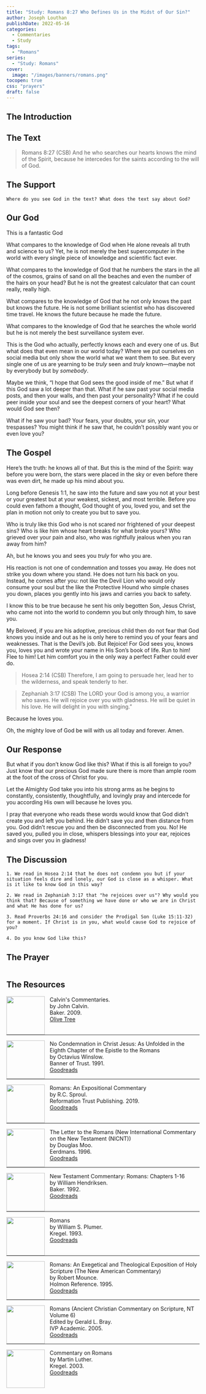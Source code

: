 ```yaml
---
title: "Study: Romans 8:27 Who Defines Us in the Midst of Our Sin?"
author: Joseph Louthan
publishDate: 2022-05-16
categories:
  - Commentaries
  - Study
tags:
  - "Romans"
series:
  - "Study: Romans"
cover:
  image: "/images/banners/romans.png"
tocopen: true
css: "prayers"
draft: false
---
```


## The Introduction

<div style="page-break-after: always;"></div>

## The Text

>Romans 8:27 (CSB)
>And he who searches our hearts knows the mind of the Spirit, because he intercedes for the saints according to the will of God. 

## The Support

<div style="page-break-after: always;"></div>

```text
Where do you see God in the text? What does the text say about God?
```

## Our God

This is a fantastic God

What compares to the knowledge of God when He alone reveals all truth and science to us? Yet, he is not merely the best supercomputer in the world with every single piece of knowledge and scientific fact ever.

What compares to the knowledge of God that he numbers the stars in the all of the cosmos, grains of sand on all the beaches and even the number of the hairs on your head? But he is not the greatest calculator that can count really, really high.

What compares to the knowledge of God that he not only knows the past but knows the future. He is not some brilliant scientist who has discovered time travel. He knows the future because he made the future.

What compares to the knowledge of God that he searches the whole world but he is not merely the best surveillance system ever.

This is the God who actually, perfectly knows each and every one of us. But what does that even mean in our world today? Where we put ourselves on social media but only show the world what we want them to see. But every single one of us are yearning to be _truly_ seen and _truly_ known—maybe not by everybody but by _somebody_.

Maybe we think, “I hope that God sees the good inside of me.” But what if this God saw a lot deeper than that. What if he saw past your social media posts, and then your walls, and then past your personality? What if he could peer inside your soul and see the deepest corners of your heart? What would God see then?

What if he saw your bad? Your fears, your doubts, your sin, your trespasses? You might think if he saw that, he couldn’t possibly want you or even love you?

## The Gospel

Here’s the truth: he knows all of that. But this is the mind of the Spirit: way before you were born, the stars were placed in the sky or even before there was even dirt, he made up his mind about you.

Long before Genesis 1:1, he saw into the future and saw you not at your best or your greatest but at your weakest, sickest, and most terrible. Before you could even fathom a thought, God thought of you, loved you, and set the plan in motion not only to create you but to save you.

Who is truly like this God who is not scared nor frightened of your deepest sins? Who is like him whose heart breaks for what broke yours? Who grieved over your pain and also, who was rightfully jealous when you ran away from him?

Ah, but he knows you and sees you _truly_ for who you are.

His reaction is not one of condemnation and tosses you away. He does not strike you down where you stand. He does not turn his back on you. Instead, he comes after you: not like the Devil Lion who would only consume your soul but the like the Protective Hound who simple chases you down, places you gently into his jaws and carries you back to safety.

I know this to be true because he sent his only begotten Son, Jesus Christ, who came not into the world to condemn you but only through him, to save you.

My Beloved, if you are his adoptive, precious child then do not fear that God knows you inside and out as he is only here to remind you of your fears and weaknesses. That is the Devil’s job. But Rejoice! For God sees you, knows you, loves you and wrote your name in His Son’s book of life. Run to him! Flee to him! Let him comfort you in the only way a perfect Father could ever do.

>Hosea 2:14 (CSB) Therefore, I am going to persuade her,
lead her to the wilderness,
and speak tenderly to her.

>Zephaniah 3:17 (CSB) The LORD your God is among you,
a warrior who saves.
He will rejoice over you with gladness.
He will be quiet in his love.
He will delight in you with singing.”

Because he loves you.

Oh, the mighty love of God be will with us all today and forever. Amen.

<div style="page-break-after: always;"></div>

## Our Response

But what if you don’t know God like this? What if this is all foreign to you? Just know that our precious God made sure there is more than ample room at the foot of the cross of Christ for you.

Let the Almighty God take you into his strong arms as he begins to constantly, consistently, thoughtfully, and lovingly pray and intercede for you according His own will because he loves you.

I pray that everyone who reads these words would know that God didn’t create you and left you behind. He didn’t save you and then distance from you. God didn’t rescue you and then be disconnected from you. No! He saved you, pulled you in close, whispers blessings into your ear, rejoices and sings over you in gladness!

## The Discussion

```text
1. We read in Hosea 2:14 that he does not condemn you but if your situation feels dire and lonely, our God is close as a whisper. What is it like to know God in this way?
```

```text
2. We read in Zephaniah 3:17 that "he rejoices over us"? Why would you think that? Because of something we have done or who we are in Christ and what He has done for us?
```

```text
3. Read Proverbs 24:16 and consider the Prodigal Son (Luke 15:11-32) for a moment. If Christ is in you, what would cause God to rejoice of you?
```

```text
4. Do you know God like this? 
```

## The Prayer

<div style='font-variant: small-caps;'>

</div>

```text

```

<div style="page-break-after: always;"></div>


## The Resources

<p style="clear:both;">

<img src="/images/resources/commentary-calvin-set.png" align="left" width="100" style="padding-right: 10px" />Calvin's Commentaries.  
by John Calvin.  
Baker. 2009.  
[Olive Tree](https://www.olivetree.com/store/product.php?productid=17517)

<p style="clear:both;">

---

<img src="/images/resources/book-no-condemnation-winslow.jpg" align="left" width="100" style="padding-right: 10px" />No Condemnation in Christ Jesus: As Unfolded in the Eighth Chapter of the Epistle to the Romans  
by Octavius Winslow.  
Banner of Trust. 1991.  
[Goodreads](https://www.goodreads.com/book/show/4011534-no-condemnation-in-christ-jesus?ac=1&from_search=true&qid=K1waoHAVw7&rank=1)

<p style="clear:both;">

---

<img src="/images/resources/commentary-romans-sproul.jpg" align="left" width="100" style="padding-right: 10px" />Romans: An Expositional Commentary  
by R.C. Sproul.  
Reformation Trust Publishing. 2019.  
[Goodreads](https://www.goodreads.com/book/show/6468546-romans?ac=1&from_search=true&qid=xl3x8afdFN&rank=2)

<p style="clear:both;">

---

<img src="/images/resources/commentary-romans-moo.jpg" align="left" width="100" style="padding-right: 10px" />The Letter to the Romans (New International Commentary on the New Testament (NICNT))  
by Douglas Moo.    
Eerdmans. 1996.  
[Goodreads](https://www.goodreads.com/book/show/48640436-the-letter-to-the-romans-new-international-commentary-on-the-new-testam?ac=1&from_search=true&qid=K0oRkdrYXP&rank=1)

<p style="clear:both;">

---

<img src="/images/resources/commentary-romans-hendricksen.webp" align="left" width="100" style="padding-right: 10px" />New Testament Commentary: Romans: Chapters 1-16  
by William Hendriksen.  
Baker. 1992.  
[Goodreads](https://www.goodreads.com/book/show/6033721-romans?ac=1&from_search=true&qid=VSDDrJALl9&rank=1)

<p style="clear:both;">

---

<img src="/images/resources/commentary-romans-plumer.jpeg" align="left" width="100" style="padding-right: 10px" />Romans  
by William S. Plumer.  
Kregel. 1993.  
[Goodreads](https://www.goodreads.com/book/show/3189435-commentary-on-romans?ac=1&from_search=true&qid=pinspEBLVG&rank=1)

<p style="clear:both;">

---

<img src="/images/resources/commentary-romans-mounce.jpg" align="left" width="100" style="padding-right: 10px" />Romans: An Exegetical and Theological Exposition of Holy Scripture (The New American Commentary)  
by Robert Mounce.  
Holmon Reference. 1995.  
[Goodreads](https://www.goodreads.com/book/show/1652633.Romans?ac=1&from_search=true&qid=t43icJXUYR&rank=2)

<p style="clear:both;">

---

<img src="/images/resources/commentary-romans-bray.webp" align="left" width="100" style="padding-right: 10px" />Romans (Ancient Christian Commentary on Scripture, NT Volume 6)  
Edited by Gerald L. Bray.  
IVP Academic. 2005.  
[Goodreads](https://www.goodreads.com/book/show/32922759-romans?ac=1&from_search=true&qid=O8EDAlniS5&rank=1)

<p style="clear:both;">

---

<img src="/images/resources/commentary-romans-luther.webp" align="left" width="100" style="padding-right: 10px" />Commentary on Romans  
by Martin Luther.  
Kregel. 2003.  
[Goodreads](https://www.goodreads.com/book/show/1635020.Commentary_on_Romans?ac=1&from_search=true&qid=aIXX1icyNY&rank=5)

<p style="clear:both;">
